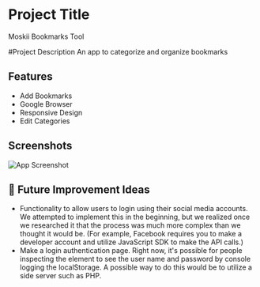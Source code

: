 
# Project Title
Moskii Bookmarks Tool

#Project Description
An app to categorize and organize bookmarks

## Features
- Add Bookmarks
- Google Browser
- Responsive Design
- Edit Categories

## Screenshots

![App Screenshot](http://hanselreynoso.com/wp-content/uploads/2022/04/Screen-Shot-2022-04-29-at-11.44.13-PM.png)




## 🚀 Future Improvement Ideas

- Functionality to allow users to login using their social media accounts. We attempted to implement this in the beginning, but we realized once we researched it that the process was much more complex than we thought it would be. (For example, Facebook requires you to make a developer account and utilize JavaScript SDK to make the API calls.)
- Make a login authentication page. Right now, it's possible for people inspecting the element to see the user name and password by console logging the localStorage. A possible way to do this would be to utilize a side server such as PHP. 